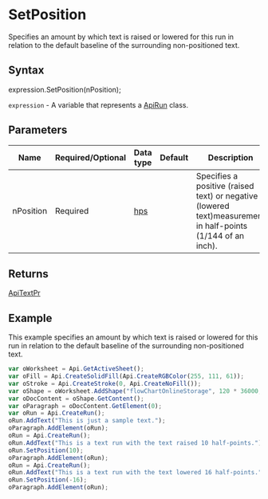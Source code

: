 # SetPosition

Specifies an amount by which text is raised or lowered for this run in relation to the defaultbaseline of the surrounding non-positioned text.

## Syntax

expression.SetPosition(nPosition);

`expression` - A variable that represents a [ApiRun](../ApiRun.md) class.

## Parameters

| **Name** | **Required/Optional** | **Data type** | **Default** | **Description** |
| ------------- | ------------- | ------------- | ------------- | ------------- |
| nPosition | Required | [hps](../../Enumeration/hps.md) |  | Specifies a positive (raised text) or negative (lowered text)measurement in half-points (1/144 of an inch). |

## Returns

[ApiTextPr](../../ApiTextPr/ApiTextPr.md)

## Example

This example specifies an amount by which text is raised or lowered for this run in relation to the default baseline of the surrounding non-positioned text.

```javascript
var oWorksheet = Api.GetActiveSheet();
var oFill = Api.CreateSolidFill(Api.CreateRGBColor(255, 111, 61));
var oStroke = Api.CreateStroke(0, Api.CreateNoFill());
var oShape = oWorksheet.AddShape("flowChartOnlineStorage", 120 * 36000, 70 * 36000, oFill, oStroke, 0, 2 * 36000, 0, 3 * 36000);
var oDocContent = oShape.GetContent();
var oParagraph = oDocContent.GetElement(0);
var oRun = Api.CreateRun();
oRun.AddText("This is just a sample text.");
oParagraph.AddElement(oRun);
oRun = Api.CreateRun();
oRun.AddText("This is a text run with the text raised 10 half-points.");
oRun.SetPosition(10);
oParagraph.AddElement(oRun);
oRun = Api.CreateRun();
oRun.AddText("This is a text run with the text lowered 16 half-points.");
oRun.SetPosition(-16);
oParagraph.AddElement(oRun);
```
